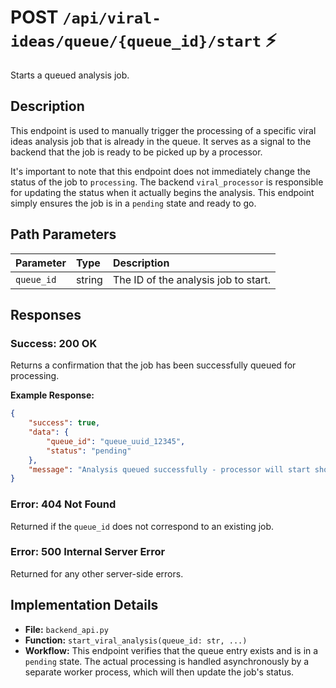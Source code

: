 # POST `/api/viral-ideas/queue/{queue_id}/start` ⚡

Starts a queued analysis job.

## Description

This endpoint is used to manually trigger the processing of a specific viral ideas analysis job that is already in the queue. It serves as a signal to the backend that the job is ready to be picked up by a processor.

It's important to note that this endpoint does not immediately change the status of the job to `processing`. The backend `viral_processor` is responsible for updating the status when it actually begins the analysis. This endpoint simply ensures the job is in a `pending` state and ready to go.

## Path Parameters

| Parameter  | Type   | Description                          |
| :--------- | :----- | :----------------------------------- |
| `queue_id` | string | The ID of the analysis job to start. |

## Responses

### Success: 200 OK

Returns a confirmation that the job has been successfully queued for processing.

**Example Response:**

```json
{
    "success": true,
    "data": {
        "queue_id": "queue_uuid_12345",
        "status": "pending"
    },
    "message": "Analysis queued successfully - processor will start shortly"
}
```

### Error: 404 Not Found

Returned if the `queue_id` does not correspond to an existing job.

### Error: 500 Internal Server Error

Returned for any other server-side errors.

## Implementation Details

-   **File:** `backend_api.py`
-   **Function:** `start_viral_analysis(queue_id: str, ...)`
-   **Workflow:** This endpoint verifies that the queue entry exists and is in a `pending` state. The actual processing is handled asynchronously by a separate worker process, which will then update the job's status.
